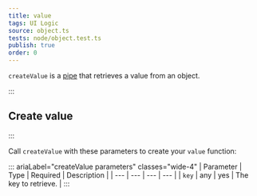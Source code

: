 ```yaml
---
title: value
tags: UI Logic
source: object.ts
tests: node/object.test.ts
publish: true
order: 0
---
```


`createValue` is a [pipe](/docs/logic/pipes-overview) that retrieves a value from an object.


:::
## Create value
:::

Call `createValue` with these parameters to create your `value` function:

::: ariaLabel="createValue parameters" classes="wide-4"
| Parameter | Type | Required | Description |
| --- | --- | --- | --- |
| `key` | any | yes | The key to retrieve. |
:::

